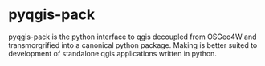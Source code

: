 # pyqgis-pack

pyqgis-pack is the python interface to qgis decoupled from OSGeo4W and transmorgrified into a canonical python package. Making is better suited to development of standalone qgis applications written in python. 
